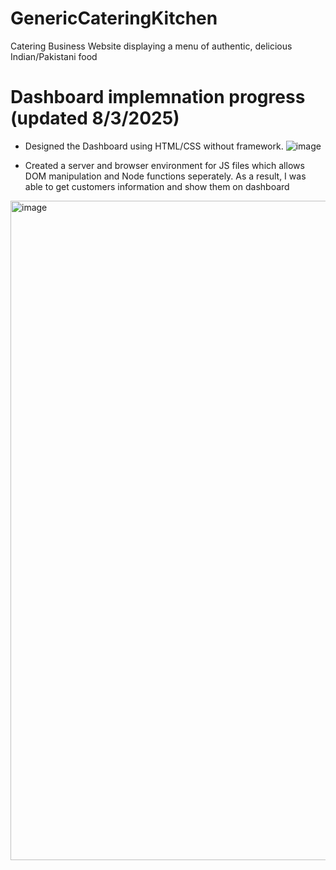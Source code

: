 # GenericCateringKitchen
 Catering Business Website displaying a menu of authentic, delicious Indian/Pakistani food

# Dashboard implemnation progress (updated 8/3/2025)
- Designed the Dashboard using HTML/CSS without framework.
![image](https://github.com/user-attachments/assets/c02767b7-259b-4809-ab61-2cf52c327927)


- Created a server and browser environment for JS files which allows DOM manipulation and Node functions seperately.  As a result, I was able to get customers information and show them on dashboard
<img width="1897" height="1055" alt="image" src="https://github.com/user-attachments/assets/3da770b8-b6d9-4cc0-945f-bf4c6f3ddbef" />
